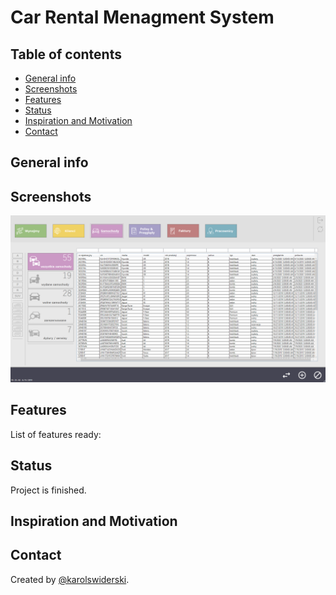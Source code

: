 # Car Rental Menagment System
> 

## Table of contents
* [General info](#general-info)
* [Screenshots](#screenshots)
* [Features](#features)
* [Status](#status)
* [Inspiration and Motivation](#inspiration)
* [Contact](#contact)

## General info


## Screenshots
![screen](./img/okno_samochody.png)

## Features
List of features ready:


## Status
Project is finished.

## Inspiration and Motivation


## Contact
Created by [@karolswiderski](https://github.com/karolswiderski/).
